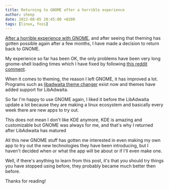 ```yaml
---
title: Returning to GNOME after a horrible experience
author: sheep
date: 2022-08-05 20:45:00 +0200
tags: [linux, foss]
---
```


[After a horrible experience with GNOME](https://sheepdev.xyz/posts/switching-from-gnome-to-kde/), and after seeing that theming has gotten possible again after a few months, I have made a decision to return back to GNOME. 

My experience so far has been OK, the only problems have been very long gnome-shell loading times which I have fixed by following [this reddit comment](https://www.reddit.com/r/archlinux/comments/sjpyck/gnome_and_other_gtkbased_des_take_a_long_time_to/id6j31z/).

When it comes to theming, the reason I left GNOME, it has improved a lot. Programs such as [libadwaita theme changer](https://github.com/odziom91/libadwaita-theme-changer) exist now and themes have added support for LibAdwaita.

So far I'm happy to use GNOME again, I liked it before the LibAdwaita update a lot because they are making a linux ecosystem and basically every week there are new apps to try out.

This does not mean I don't like KDE anymore, KDE is amazing and customizable but GNOME was always for me, and that's why I returned after LibAdwaita has matured

All this new GNOME stuff has gotten me interested in even making my own app to try out the new technologies they have been introducing, but I haven't decided when or what the app will be about or if I'll even make one.

Well, if there's anything to learn from this post, it's that you should try things you have stopped using before, they probably became much better then before.

Thanks for reading!

